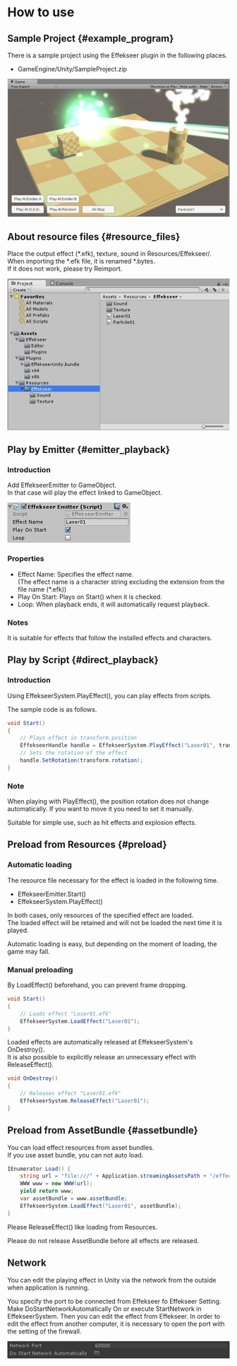 # How to use

## Sample Project {#example_program}

There is a sample project using the Effekseer plugin in the following places.

- GameEngine/Unity/SampleProject.zip

![](../img/unity_example.png)

## About resource files {#resource_files}

Place the output effect (*.efk), texture, sound in Resources/Effekseer/.  
When importing the *.efk file, it is renamed *.bytes.  
If it does not work, please try Reimport.  

![](../img/unity_resource.png)

## Play by Emitter {#emitter_playback}

### Introduction

Add EffekseerEmitter to GameObject.  
In that case will play the effect linked to GameObject.

![](../img/unity_emitter.png)

### Properties

- Effect Name: Specifies the effect name.<br>(The effect name is a character string excluding the extension from the file name (*.efk))
- Play On Start: Plays on Start() when it is checked.
- Loop: When playback ends, it will automatically request playback.

### Notes

It is suitable for effects that follow the installed effects and characters.

## Play by Script {#direct_playback}

### Introduction

Using EffekseerSystem.PlayEffect(), you can play effects from scripts.

The sample code is as follows.

```cs
void Start()
{
    // Plays effect in transform.position
    EffekseerHandle handle = EffekseerSystem.PlayEffect("Laser01", transform.position);
    // Sets the rotation of the effect
    handle.SetRotation(transform.rotation);
}
```

### Note

When playing with PlayEffect(), the position rotation does not change automatically.
If you want to move it you need to set it manually.

Suitable for simple use, such as hit effects and explosion effects.

## Preload from Resources {#preload}

### Automatic loading

The resource file necessary for the effect is loaded in the following time.

- EffekseerEmitter.Start()
- EffekseerSystem.PlayEffect()

In both cases, only resources of the specified effect are loaded.  
The loaded effect will be retained and will not be loaded the next time it is played.

Automatic loading is easy, but depending on the moment of loading, the game may fall.

### Manual preloading

By LoadEffect() beforehand, you can prevent frame dropping.

```cs
void Start()
{
    // Loads effect "Laser01.efk"
    EffekseerSystem.LoadEffect("Laser01");
}
```

Loaded effects are automatically released at EffekseerSystem's OnDestroy().  
It is also possible to explicitly release an unnecessary effect with ReleaseEffect().

```cs
void OnDestroy()
{
    // Releases effect "Laser01.efk"
    EffekseerSystem.ReleaseEffect("Laser01");
}
```

## Preload from AssetBundle {#assetbundle}

You can load effect resources from asset bundles.  
If you use asset bundle, you can not auto load.

```cs
IEnumerator Load() {
    string url = "file:///" + Application.streamingAssetsPath + "/effects";
    WWW www = new WWW(url);
    yield return www;
    var assetBundle = www.assetBundle;
    EffekseerSystem.LoadEffect("Laser01", assetBundle);
}
```

Please ReleaseEffect() like loading from Resources.

Please do not release AssetBundle before all effects are released.

## Network

You can edit the playing effect in Unity via the network from the outside when application is running.

You specify the port to be connected from Effekseer fo Effekseer Setting. Make DoStartNetworkAutomatically On or execute StartNetwork in EffekseerSystem. Then you can edit the effect from Effekseer. In order to edit the effect from another computer, it is necessary to open the port with the setting of the firewall. 

![](../img/network_ui.png)